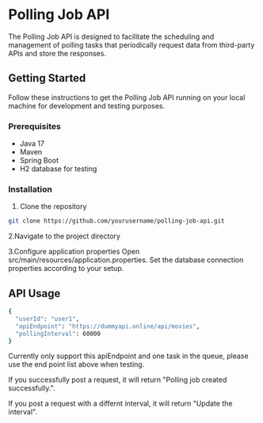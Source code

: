 # Polling Job API

The Polling Job API is designed to facilitate the scheduling and management of polling tasks that periodically request data from third-party APIs and store the responses.

## Getting Started

Follow these instructions to get the Polling Job API running on your local machine for development and testing purposes.

### Prerequisites

- Java 17
- Maven
- Spring Boot
- H2 database for testing

### Installation

1. Clone the repository
```sh
git clone https://github.com/yourusername/polling-job-api.git
```
2.Navigate to the project directory

3.Configure application properties
Open src/main/resources/application.properties.
Set the database connection properties according to your setup.

## API Usage
```sh
{
  "userId": "user1",
  "apiEndpoint": "https://dummyapi.online/api/movies",
  "pollingInterval": 60000
}
```
Currently only support this apiEndpoint and one task in the queue, please use the end point list above when testing.

If you successfully post a request, it will return "Polling job created successfully.".

If you post a request with a differnt interval, it will return "Update the interval".

